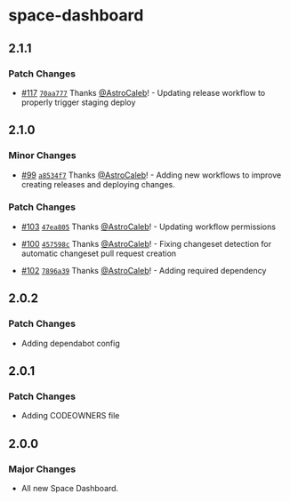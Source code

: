 # space-dashboard

## 2.1.1

### Patch Changes

- [#117](https://github.com/SpaceDashboard/space-dashboard/pull/117) [`70aa777`](https://github.com/SpaceDashboard/space-dashboard/commit/70aa7777ca57778edde32151374a4bccb6d18f9a) Thanks [@AstroCaleb](https://github.com/AstroCaleb)! - Updating release workflow to properly trigger staging deploy

## 2.1.0

### Minor Changes

- [#99](https://github.com/SpaceDashboard/space-dashboard/pull/99) [`a8534f7`](https://github.com/SpaceDashboard/space-dashboard/commit/a8534f738c314ba0d62bc522f664d665e0aeba6a) Thanks [@AstroCaleb](https://github.com/AstroCaleb)! - Adding new workflows to improve creating releases and deploying changes.

### Patch Changes

- [#103](https://github.com/SpaceDashboard/space-dashboard/pull/103) [`47ea805`](https://github.com/SpaceDashboard/space-dashboard/commit/47ea805a7425c9c648eeaf79144bba70b06d40bc) Thanks [@AstroCaleb](https://github.com/AstroCaleb)! - Updating workflow permissions

- [#100](https://github.com/SpaceDashboard/space-dashboard/pull/100) [`457598c`](https://github.com/SpaceDashboard/space-dashboard/commit/457598c6abef22477cb0ca7370833215d7f97bc9) Thanks [@AstroCaleb](https://github.com/AstroCaleb)! - Fixing changeset detection for automatic changeset pull request creation

- [#102](https://github.com/SpaceDashboard/space-dashboard/pull/102) [`7896a39`](https://github.com/SpaceDashboard/space-dashboard/commit/7896a39acbf5e3069716985d6cbef2677e143da5) Thanks [@AstroCaleb](https://github.com/AstroCaleb)! - Adding required dependency

## 2.0.2

### Patch Changes

- Adding dependabot config

## 2.0.1

### Patch Changes

- Adding CODEOWNERS file

## 2.0.0

### Major Changes

- All new Space Dashboard.
